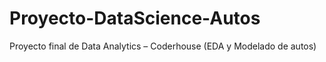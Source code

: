# Proyecto-DataScience-Autos
Proyecto final de Data Analytics – Coderhouse (EDA y Modelado de autos)
